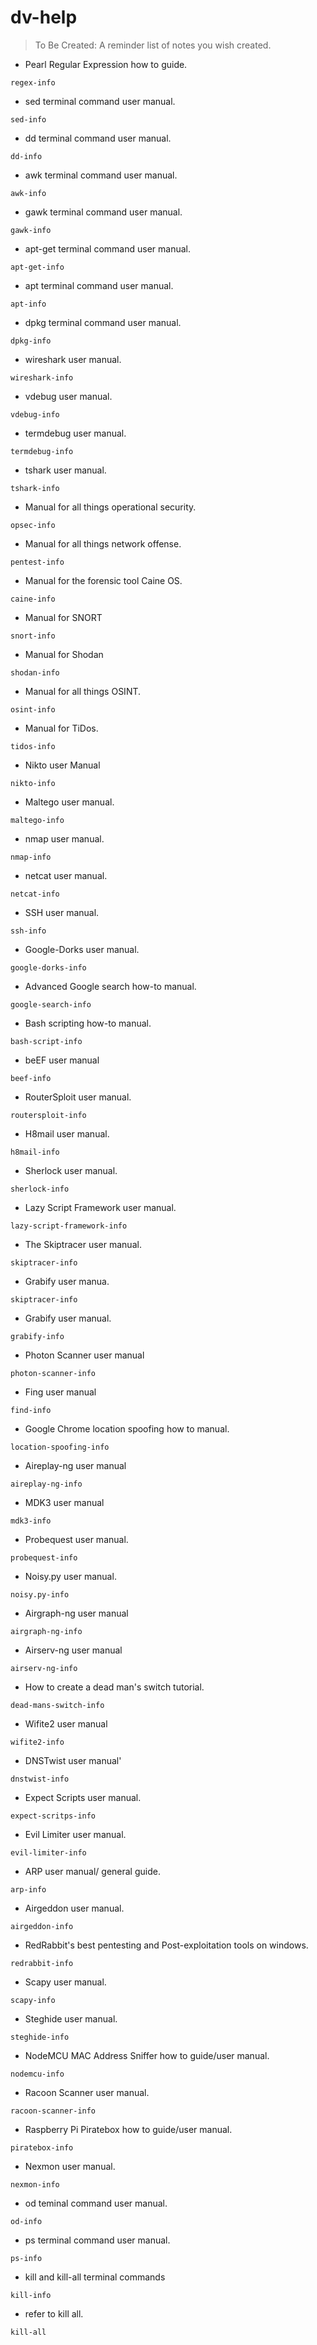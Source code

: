 # dv-help

>To Be Created: A reminder list of notes you wish created.

- Pearl Regular Expression how to guide.

`regex-info`

- sed terminal command user manual.

`sed-info`

- dd terminal command user manual.

`dd-info`

- awk terminal command user manual.

`awk-info`

- gawk terminal command user manual.

`gawk-info`

- apt-get terminal command user manual.

`apt-get-info`

- apt terminal command user manual.

`apt-info`

- dpkg terminal command user manual.

`dpkg-info`

- wireshark user manual.

`wireshark-info`

- vdebug user manual.

`vdebug-info`

- termdebug user manual.

`termdebug-info`

- tshark user manual.

`tshark-info`

- Manual for all things operational security.

`opsec-info`

- Manual for all things network offense.

`pentest-info`

- Manual for the forensic tool Caine OS.

`caine-info`

- Manual for SNORT

`snort-info`

- Manual for Shodan

`shodan-info`

- Manual for all things OSINT.

`osint-info`

- Manual for TiDos.

`tidos-info`

- Nikto user Manual

`nikto-info`

- Maltego user manual.

`maltego-info`

- nmap user manual.

`nmap-info`

- netcat user manual.

`netcat-info`

- SSH user manual.

`ssh-info`

- Google-Dorks user manual.

`google-dorks-info`

- Advanced Google search how-to manual.

`google-search-info`

- Bash scripting how-to manual.

`bash-script-info`

- beEF user manual

`beef-info`

- RouterSploit user manual.

`routersploit-info`

- H8mail user manual.

`h8mail-info`

- Sherlock user manual.

`sherlock-info`

- Lazy Script Framework user manual.

`lazy-script-framework-info`

- The Skiptracer user manual.

`skiptracer-info`

- Grabify user manua.

`skiptracer-info`

- Grabify user manual.

`grabify-info`

- Photon Scanner user manual

`photon-scanner-info`

- Fing user manual

`find-info`

- Google Chrome location spoofing how to manual.

`location-spoofing-info`

- Aireplay-ng user manual

`aireplay-ng-info`

- MDK3 user manual

`mdk3-info`

- Probequest user manual.

`probequest-info`

- Noisy.py user manual.

`noisy.py-info`

- Airgraph-ng user manual

`airgraph-ng-info`

- Airserv-ng user manual

`airserv-ng-info`

- How to create a dead man's switch tutorial.

`dead-mans-switch-info`

- Wifite2 user manual

`wifite2-info`

- DNSTwist user manual'

`dnstwist-info`

- Expect Scripts user manual.

`expect-scritps-info`

- Evil Limiter user manual.

`evil-limiter-info`

- ARP user manual/ general guide.

`arp-info`

- Airgeddon user manual.

`airgeddon-info`

- RedRabbit's best pentesting and Post-exploitation tools on windows.

`redrabbit-info`

- Scapy user manual.

`scapy-info`

- Steghide user manual.

`steghide-info`

- NodeMCU MAC Address Sniffer how to guide/user manual.

`nodemcu-info`

- Racoon Scanner user manual.

`racoon-scanner-info`

- Raspberry Pi Piratebox how to guide/user manual.

`piratebox-info`

- Nexmon user manual.

`nexmon-info`

- od teminal command user manual.

`od-info`

- ps terminal command user manual.

`ps-info`

- kill and kill-all terminal commands

`kill-info`

- refer to kill all.

`kill-all`
